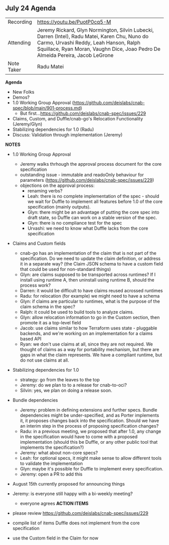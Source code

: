## **July 24 Agenda**

|  |  | 
| -------- | -------- |
| Recording | https://youtu.be/PuotP0cq5-M |
| Attending | Jeremy Rickard, Glyn Normington, Silvin Lubecki, Darren (Intel), Radu Matei, Karen Chu, Nuno do Carmo, Urvashi Reddy, Leah Hanson, Ralph Squillace, Ryan Moran, Vaughn Dice, Joao Pedro De Almeida Pereira, Jacob LeGrone |
| Note Taker | Radu Matei |

**Agenda**
* New Folks
* Demos?
* 1.0 Working Group Approval (https://github.com/deislabs/cnab-spec/blob/main/901-process.md)
    * But first...https://github.com/deislabs/cnab-spec/issues/229
* Claims, Custom, and Duffle/cnab-go's Relocation Functionality (Jeremy/Glyn)
* Stabilizing dependencies for 1.0 (Radu)
* Discuss: Validation through implementation (Jeremy)

**NOTES**

- 1.0 Working Group Approval
    - Jeremy walks thrhough the approval process document for the core specification
    - outstanding issue - immutable and readoOnly behaviour for parameters (https://github.com/deislabs/cnab-spec/issues/229)
    - objections on the approval process:
        - renaming verbs?
        - Leah: there is no complete implementation of the spec - should we wait for Duffle to implement all features before 1.0 of the core specification (mainly outputs). 
        - Glyn: there might be an advantage of putting the core spec into draft state, so Duffle can work on a stable version of the spec.
        - Glyn: there is no compliance test for the spec
        - Urvashi: we need to know what Duffle lacks from the core specification

- Claims and Custom fields
    - cnab-go has an implementation of the claim that is not part of the specification. Do we need to update the claim definition, or address it in a separate way? (the Claim JSON schema to have a custom field that could be used for non-standard things)
    - Glyn: are claims supposed to be transported across runtimes? If I install using runtime A, then uninstall using runtime B, should the process work?
    - Darren: it would be difficult to have claims reused acrossed runtimes
    - Radu: for relocation (for example) we might need to have a schema
    - Glyn: if claims are particular to runtimes, what is the purpose of the claim schema in the spec?
    - Ralph: it could be used to build tools to analyze claims.
    - Glyn: allow relocation information to go in the Custom section, then promote it as a top-level field
    - Jacob: use claims similar to how Terraform uses state - pluggable backends, and we're working on an implementation for a claims based API
    - Ryan: we don't use claims at all, since they are not required. We thought of claims as a way for portability mechanism, but there are gaps in what the claim represents. We have a compliant runtime, but do not use claims at all.
    
- Stabilizing dependencies for 1.0
    - strategy: go from the leaves to the top
    - Jeremy: do we plan to to a release for cnab-to-oci?
    - Silvin: yes, we plan on doing a release soon.

- Bundle dependencies
    - Jeremy: problem in defining extensions and further specs. Bundle dependencies might be under-specified, and as Porter implements it, it proposes changes back into the specification. Should we have an interim step in the process of proposing specification changes?
    - Radu: in a previous meeting, we proposed that after 1.0, any change in the specification would have to come with a proposed implementation (should this be Duffle, or any other public tool that implements the specification?)
    - Jeremy: what about non-core specs?
    - Leah: for optional specs, it might make sense to allow different tools to validate the implementation 
    - Glyn: maybe it's possible for Duffle to implement every specification.
    - Jeremy: open a PR to add this

- August 15th currently proposed for announcing things
- Jeremy: is everyone still happy with a bi-weekly meeting? 
    - everyone agrees
**ACTION ITEMS**

- please review https://github.com/deislabs/cnab-spec/issues/229
- compile list of items Duffle does not implement from the core specification
- use the Custom field in the Claim for now